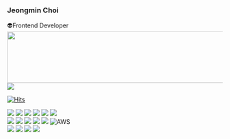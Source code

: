 <div> 
<h3>Jeongmin Choi</h3>
<div>👽Frontend Developer</div>



<a href="https://github.com/devxb/gitanimals">
  <img
    src="https://render.gitanimals.org/lines/ioimmini?pet-id=601629384281388763"
    width="600"
    height="120"
  />
</a>
  
<a href="https://github.com/devxb/gitanimals">
  <img src="https://render.gitanimals.org/farms/ioimmini"/>
</a>
    
[![Hits](https://hits.seeyoufarm.com/api/count/incr/badge.svg?url=https%3A%2F%2Fgithub.com%2Fioimmini&count_bg=%23FF2B89&title_bg=%23FF2B8C&icon=smugmug.svg&icon_color=%23E7E7E7&title=Today&edge_flat=true)](https://hits.seeyoufarm.com)

<div> 
  <img src="https://img.shields.io/badge/html5-E34F26?style=for-the-badge&logo=html5&logoColor=white"> 
  <img src="https://img.shields.io/badge/css-1572B6?style=for-the-badge&logo=css3&logoColor=white"> 
  <img src="https://img.shields.io/badge/javascript-F7DF1E?style=for-the-badge&logo=javascript&logoColor=black"> 
  <img src="https://img.shields.io/badge/typescript-3178C6?style=for-the-badge&logo=typescript&logoColor=white">
  <img src="https://img.shields.io/badge/react-61DAFB?style=for-the-badge&logo=react&logoColor=black">     
  <img src="https://img.shields.io/badge/next-000000?style=for-the-badge&logo=next.js&logoColor=white"> 
  <br>

  <img src="https://img.shields.io/badge/node.js-339933?style=for-the-badge&logo=Node.js&logoColor=white">
  <img src="https://img.shields.io/badge/firebase-DD2C00?style=for-the-badge&logo=firebase&logoColor=white"/>
  <img src="https://img.shields.io/badge/express-000000?style=for-the-badge&logo=express&logoColor=white">
  <img src="https://img.shields.io/badge/supabase-3FCF8E?style=for-the-badge&logo=supabase&logoColor=white">
  <img src="https://img.shields.io/badge/mongoDB-47A248?style=for-the-badge&logo=MongoDB&logoColor=white">
  <img alt="AWS" src="https://img.shields.io/badge/AWS-232F3E?style=for-the-badge&logo=AmazonWebServices&logoColor=f89400">
  <br>
  

  <img src="https://img.shields.io/badge/styledcomponents-DB7093?style=for-the-badge&logo=styledcomponents&logoColor=white">
  <img src="https://img.shields.io/badge/tailwind-06B6D4?style=for-the-badge&logo=TailwindCSS&logoColor=white">
  <img src="https://img.shields.io/badge/github-181717?style=for-the-badge&logo=github&logoColor=white">
  <img src="https://img.shields.io/badge/git-F05032?style=for-the-badge&logo=git&logoColor=white">
  <br>
</div>


</div>
